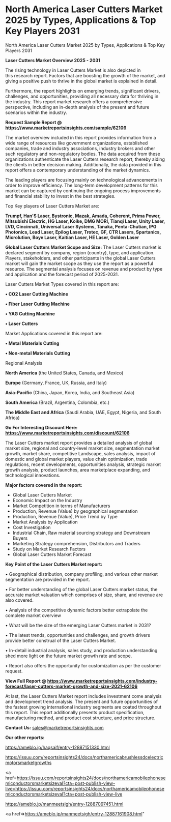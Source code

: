 # North America Laser Cutters Market 2025 by Types, Applications & Top Key Players 2031
North America Laser Cutters Market 2025 by Types, Applications & Top Key Players 2031

<Strong> Laser Cutters Market Overview 2025 - 2031</strong>

The rising technology in Laser Cutters Market is also depicted in this research report. Factors that are boosting the growth of the market, and giving a positive push to thrive in the global market is explained in detail.

Furthermore, the report highlights on emerging trends, significant drivers, challenges, and opportunities, providing all necessary data for thriving in the industry. This report market research offers a comprehensive perspective, including an in-depth analysis of the present and future scenarios within the industry.

<strong>Request Sample Report @ <a href=https://www.marketreportsinsights.com/sample/62106>https://www.marketreportsinsights.com/sample/62106</a></strong>

The market overview included in this report provides information from a wide range of resources like government organizations, established companies, trade and industry associations, industry brokers and other such regulatory and non-regulatory bodies. The data acquired from these organizations authenticate the Laser Cutters research report, thereby aiding the clients in better decision making. Additionally, the data provided in this report offers a contemporary understanding of the market dynamics.

The leading players are focusing mainly on technological advancements in order to improve efficiency. The long-term development patterns for this market can be captured by continuing the ongoing process improvements and financial stability to invest in the best strategies.

Top Key players of Laser Cutters Market are:

<strong>Trumpf, Han&#39;S Laser, Bystronic, Mazak, Amada, Coherent, Prima Power, Mitsubishi Electric, HG Laser, Koike, DMG MORI, Tianqi Laser, Unity Laser, LVD, Cincinnati, Universal Laser Systems, Tanaka, Penta-Chutian, IPG Photonics, Lead Laser, Epilog Laser, Trotec, GF, CTR Lasers, Spartanics, Microlution, Boye Laser, Kaitian Laser, HE Laser, Golden Laser</strong>

<strong><b>Global Laser Cutters Market Scope and Size:</b></strong>
The Laser Cutters market is declared segment by company, region (country), type, and application. Players, stakeholders, and other participants in the global Laser Cutters market will gain the market scope as they use the report as a powerful resource. The segmental analysis focuses on revenue and product by type and application and the forecast period of 2025-2031.

Laser Cutters Market Types covered in this report are:

<strong>• CO2 Laser Cutting Machine

• Fiber Laser Cutting Machine

• YAG Cutting Machine

• Laser Cutters</strong>

Market Applications covered in this report are:

<strong>• Metal Materials Cutting

• Non-metal Materials Cutting</strong> 

Regional Analysis

<strong>North America</strong> (the United States, Canada, and Mexico)

<strong>Europe</strong> (Germany, France, UK, Russia, and Italy)

<strong>Asia-Pacific</strong> (China, Japan, Korea, India, and Southeast Asia)

<strong>South America</strong> (Brazil, Argentina, Colombia, etc.)

<strong>The Middle East and Africa</strong> (Saudi Arabia, UAE, Egypt, Nigeria, and South Africa)

<strong>Go For Interesting Discount Here: <a href=https://www.marketreportsinsights.com/discount/62106>https://www.marketreportsinsights.com/discount/62106</a></strong>

The Laser Cutters market report provides a detailed analysis of global market size, regional and country-level market size, segmentation market growth, market share, competitive Landscape, sales analysis, impact of domestic and global market players, value chain optimization, trade regulations, recent developments, opportunities analysis, strategic market growth analysis, product launches, area marketplace expanding, and technological innovations.

<strong><b>Major factors covered in the report:</b></strong>
<ul>
  <li>Global Laser Cutters Market </li>
  <li>Economic Impact on the Industry</li>
  <li>Market Competition in terms of Manufacturers</li>
  <li>Production, Revenue (Value) by geographical segmentation</li>
  <li>Production, Revenue (Value), Price Trend by Type</li>
  <li>Market Analysis by Application</li>
  <li>Cost Investigation</li>
  <li>Industrial Chain, Raw material sourcing strategy and Downstream Buyers</li>
  <li>Marketing Strategy comprehension, Distributors and Traders</li>
  <li>Study on Market Research Factors</li>
  <li>Global Laser Cutters Market Forecast</li>
</ul>

<strong><b>Key Point of the Laser Cutters Market report:</b></strong>

• Geographical distribution, company profiling, and various other market segmentation are provided in the report.

• For better understanding of the global Laser Cutters market status, the accurate market valuation which comprises of size, share, and revenue are also covered.

• Analysis of the competitive dynamic factors better extrapolate the complete market overview

• What will be the size of the emerging Laser Cutters market in 2031?

• The latest trends, opportunities and challenges, and growth drivers provide better construal of the Laser Cutters Market.

• In-detail industrial analysis, sales study, and production understanding shed more light on the future market growth rate and scope.

• Report also offers the opportunity for customization as per the customer request.

<strong><b>View Full Report @ <a href=https://www.marketreportsinsights.com/industry-forecast/laser-cutters-market-growth-and-size-2021-62106>https://www.marketreportsinsights.com/industry-forecast/laser-cutters-market-growth-and-size-2021-62106</a></b></strong>


At last, the Laser Cutters Market report includes investment come analysis and development trend analysis. The present and future opportunities of the fastest growing international industry segments are coated throughout this report. This report additionally presents product specification, manufacturing method, and product cost structure, and price structure.

<strong>Contact Us:</strong>
sales@marketreportsinsights.com

<strong>Our other reports:</strong>

<a href=https://ameblo.jp/haqsaif/entry-12887151330.html>https://ameblo.jp/haqsaif/entry-12887151330.html</a>

<a href=https://issuu.com/reportsinsights24/docs/northamericabrushlessdcelectricmotorsmarketgrowths>https://issuu.com/reportsinsights24/docs/northamericabrushlessdcelectricmotorsmarketgrowths</a>

<a href=https://issuu.com/reportsinsights24/docs/northamericamobilephonesemiconductorsmarketsizeval?cta=post-publish-view-live>https://issuu.com/reportsinsights24/docs/northamericamobilephonesemiconductorsmarketsizeval?cta=post-publish-view-live</a>

<a href=https://ameblo.jp/manmeetsigh/entry-12887097451.html>https://ameblo.jp/manmeetsigh/entry-12887097451.html</a>

<a href=>https://ameblo.jp/manmeetsigh/entry-12887161908.html</a>"

